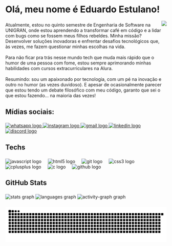 <h1 align="left">Olá, meu nome é Eduardo Estulano!</h1>
<img align="right" height="280" src="https://i.imgur.com/8C9KLdf.png"/>

###

<p align="left">Atualmente, estou no quinto semestre de Engenharia de Software na UNIGRAN, onde estou aprendendo a transformar café em código e a lidar com bugs como se fossem meus filhos rebeldes. Minha missão? Desenvolver soluções inovadoras e enfrentar desafios tecnológicos que, às vezes, me fazem questionar minhas escolhas na vida.<br><br>Para não ficar pra trás nesse mundo tech que muda mais rápido que o humor de uma pessoa com fome, estou sempre aprimorando minhas habilidades com cursos extracurriculares na Alura.<br><br>Resumindo: sou um apaixonado por tecnologia, com um pé na inovação e outro no humor (as vezes duvidoso). E apesar de ocasionalmente parecer que estou tendo um debate filosófico com meu código, garanto que sei o que estou fazendo... na maioria das vezes!</p>

###

<h2 align="left">Mídias sociais:</h2>

###

<div align="left">
  <a href="https://wa.me/5567996934193" target="_blank">
    <img src="https://raw.githubusercontent.com/maurodesouza/profile-readme-generator/master/src/assets/icons/social/whatsapp/default.svg" width="52" height="40" alt="whatsapp logo"/>
  </a>
  <a href="https://www.instagram.com/du.estulano/" target="_blank">
    <img src="https://raw.githubusercontent.com/maurodesouza/profile-readme-generator/master/src/assets/icons/social/instagram/default.svg" width="52" height="40" alt="instagram logo"/>
  </a>
  <a href="eduardo.estulano46@gmail.com" target="_blank">
    <img src="https://raw.githubusercontent.com/maurodesouza/profile-readme-generator/master/src/assets/icons/social/gmail/default.svg" width="52" height="40" alt="gmail logo"/>
  </a>
  <a href="https://www.linkedin.com/in/eduardo-da-silva-estulano-447ba02b1/" target="_blank">
    <img src="https://raw.githubusercontent.com/maurodesouza/profile-readme-generator/master/src/assets/icons/social/linkedin/default.svg" width="52" height="40" alt="linkedin logo"/>
  </a>
  <a href="https://discord.com/users/363411019357224971" target="_blank">
    <img src="https://raw.githubusercontent.com/maurodesouza/profile-readme-generator/master/src/assets/icons/social/discord/default.svg" width="52" height="40" alt="discord logo"/>
  </a>
</div>

###

<h2 align="left">Techs</h2>

###

<div align="left">
  <img src="https://skillicons.dev/icons?i=js" height="40" alt="javascript logo"/>
  <img width="12"/>
  <img src="https://skillicons.dev/icons?i=html" height="40" alt="html5 logo"/>
  <img width="12"/>
  <img src="https://skillicons.dev/icons?i=git" height="40" alt="git logo"/>
  <img width="12"/>
  <img src="https://skillicons.dev/icons?i=css" height="40" alt="css3 logo"/>
  <img width="12"/>
  <img src="https://skillicons.dev/icons?i=cpp" height="40" alt="cplusplus logo"/>
  <img width="12"/>
  <img src="https://skillicons.dev/icons?i=c" height="40" alt="c logo"/>
  <img width="12" />
  <img src="https://skillicons.dev/icons?i=github" height="40" alt="github logo"/>
</div>

###

<h2 align="left">GitHub Stats</h2>

###

<div align="left">
  <img src="https://github-readme-stats.vercel.app/api?username=Eduardox64&hide_title=false&hide_rank=false&show_icons=true&include_all_commits=true&count_private=true&disable_animations=false&theme=github_dark&locale=en&hide_border=false&order=1" height="150" alt="stats graph"/>
  <img src="https://github-readme-stats.vercel.app/api/top-langs?username=Eduardox64&locale=en&hide_title=false&layout=compact&card_width=320&langs_count=5&theme=github_dark&hide_border=false&order=2" height="150" alt="languages graph"/>
  <img src="https://github-readme-activity-graph.vercel.app/graph?username=Eduardox64&radius=16&theme=github-dark&area=true&order=5" height="300" alt="activity-graph graph"/>
</div>

###

<picture align="center">
  <source media="(prefers-color-scheme: dark)" srcset="https://raw.githubusercontent.com/Eduardox64/Eduardox64/output/github-contribution-grid-snake-dark.svg">
  <source media="(prefers-color-scheme: light)" srcset="https://raw.githubusercontent.com/Eduardox64/Eduardox64/output/github-contribution-grid-snake-dark.svg">
  <img align="center" alt="github contribution grid snake animation" src="https://raw.githubusercontent.com/Eduardox64/Eduardox64/output/github-contribution-grid-snake.svg">
</picture>

